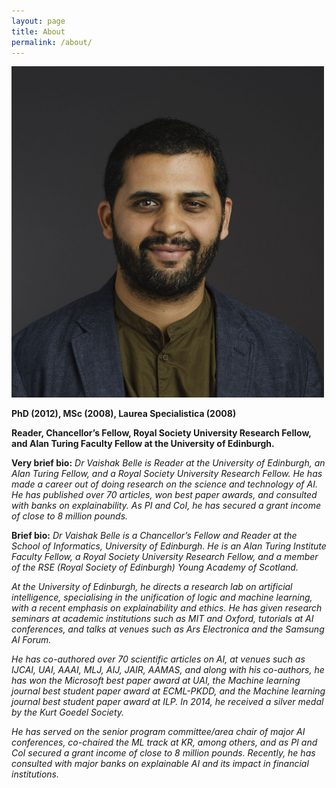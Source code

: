 ```yaml
---
layout: page
title: About
permalink: /about/
---
```




<img src="/VaishakBelle2019.jpg" width="500"> 

<!-- 
<img src="/vaishak.JPG"  width="500"> -->

**PhD (2012), MSc (2008), Laurea Specialistica (2008)** 

**Reader, Chancellor’s Fellow, Royal Society University Research Fellow, and Alan Turing Faculty Fellow at the University of Edinburgh.** 

<!-- **Research theme:** intersection of **machine learning** and **logic**, in service of the science and technology of **artificial intelligence**.  
 -->
 
**Very brief bio:** *Dr Vaishak Belle is Reader at the University of Edinburgh, an Alan Turing Fellow, and a Royal Society University Research Fellow. He has made a career out of doing research on the science and technology of AI. He has published over 70 articles, won best paper awards, and consulted with banks on explainability. As PI and CoI, he has secured a grant income of close to 8 million pounds.* 

**Brief bio:** *Dr Vaishak Belle is a Chancellor’s Fellow and Reader at the School of Informatics, University of Edinburgh. He is an Alan Turing Institute Faculty Fellow, a Royal Society University Research Fellow, and a member of the RSE (Royal Society of Edinburgh) Young Academy of Scotland.* 

*At the University of Edinburgh, he directs a research lab on artificial intelligence, specialising in the unification of logic and machine learning, with a recent emphasis on explainability and ethics. He has given research seminars at academic institutions such as MIT and Oxford, tutorials at AI conferences, and talks at venues such as Ars Electronica and the Samsung AI Forum.*

*He has co-authored over 70 scientific articles on AI, at venues such as IJCAI, UAI, AAAI, MLJ, AIJ, JAIR, AAMAS, and along with his co-authors, he has won the Microsoft best paper award at UAI, the Machine learning journal best student paper award at ECML-PKDD, and the Machine learning journal best student paper award at ILP. In 2014, he received a silver medal by the Kurt Goedel Society.*

*He has served on the senior program committee/area chair of major AI conferences, co-chaired the ML track at KR, among others, and as PI and CoI secured a grant income of close to 8 million pounds. Recently, he has consulted with major banks on explainable AI and its impact in financial institutions.*


